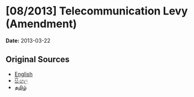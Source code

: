 # [08/2013] Telecommunication Levy (Amendment)

**Date:** 2013-03-22

## Original Sources

- [English](https://documents.gov.lk/view/acts/2013/3/08-2013_E.pdf)
- [සිංහල](https://documents.gov.lk/view/acts/2013/3/08-2013_S.pdf)
- [தமிழ்](https://documents.gov.lk/view/acts/2013/3/08-2013_T.pdf)
